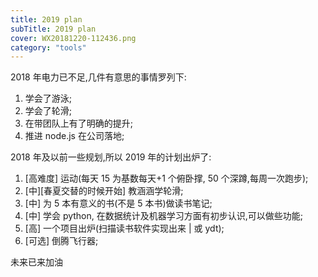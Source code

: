 ```yaml
---
title: 2019 plan
subTitle: 2019 plan
cover: WX20181220-112436.png
category: "tools"
---
```


2018 年电力已不足,几件有意思的事情罗列下:

1. 学会了游泳;
2. 学会了轮滑;
3. 在带团队上有了明确的提升;
4. 推进 node.js 在公司落地;

2018 年及以前一些规划,所以 2019 年的计划出炉了:

1. [高难度] 运动(每天 15 为基数每天+1 个俯卧撑, 50 个深蹲,每周一次跑步);
2. [中][春夏交替的时候开始] 教涵涵学轮滑;
3. [中] 为 5 本有意义的书(不是 5 本书)做读书笔记;
4. [中] 学会 python, 在数据统计及机器学习方面有初步认识,可以做些功能;
5. [高] 一个项目出炉(扫描读书软件实现出来 | 或 ydt);
6. [可选] 倒腾飞行器;

未来已来加油
